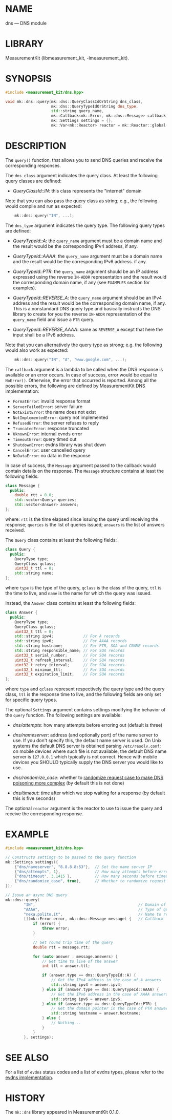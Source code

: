 # NAME
dns &mdash; DNS module

# LIBRARY
MeasurementKit (libmeasurement_kit, -lmeasurement_kit).

# SYNOPSIS

```C++
#include <measurement_kit/dns.hpp>

void mk::dns::query(mk::dns::QueryClassIdOrString dns_class,
                    mk::dns::QueryTypeIdOrString dns_type,
                    std::string query_name,
                    mk::Callback<mk::Error, mk::dns::Message> callback,
                    mk::Settings settings = {},
                    mk::Var<mk::Reactor> reactor = mk::Reactor::global());
```

# DESCRIPTION

The `query()` function, that allows you to send DNS queries
and receive the corresponding responses.

The `dns_class` argument indicates the query class. At least
the following query classes are defined:

- *QueryClassId::IN*: this class represents the "internet" domain

Note that you can also pass the query class as string; e.g.,
the following would compile and run as expected:

```C++
    mk::dns::query("IN", ...);
```

The `dns_type` argument indicates the query type. The following
query types are defined:

- *QueryTypeId::A*: the `query_name` argument must be a domain name and the result
  would be the corresponding IPv4 address, if any.

- *QueryTypeId::AAAA*: the `query_name` argument must be a domain name and the result
  would be the corresponding IPv6 address. if any.

- *QueryTypeId::PTR*: the `query_name` argument should be an IP address expressed
  using the reverse `IN-ADDR` representation and the result would the corresponding
  domain name, if any (see `EXAMPLES` section for examples).

- *QueryTypeId::REVERSE_A*: the `query_name` argument should be an IPv4 address and the
  result would be the corresponding domain name, if any. This is a nonstandard
  DNS query type and basically instructs the DNS library to create for you
  the reverse `IN-ADDR` representation of the `query_name` field and issue a `PTR`
  query.

- *QueryTypeId::REVERSE_AAAA*: same as `REVERSE_A` except that here the input shall be
  a IPv6 address.

Note that you can alternatively the query type as strong; e.g. the following
would also work as expected:

```C++
    mk::dns::query("IN", "A", "www.google.com", ...);
```

The `callback` argument is a lambda to be called when the DNS response is available
or an error occurs. In case of success, error would be equal to `NoError()`. Otherwise,
the error that occurred is reported. Among all the possible errors, the following are
defined by MeasurementKit DNS implementation:

- `FormatError`: invalid response format
- `ServerFailedError`:  server failure
- `NotExistError`:  the name does not exist
- `NotImplementedError`:  query not implemented
- `RefusedError`:  the server refuses to reply
- `TruncatedError`:  response truncated
- `UknownError`:  internal evnds error
- `TimeoutError`:  query timed out
- `ShutdownError`:  evdns library was shut down
- `CancelError`:  user cancelled query
- `NoDataError`:  no data in the response

In case of success, the `Message` argument passed to the callback would
contain details on the response. The `Message` structure contains at least
the following fields:

```C++
class Message {
  public:
    double rtt = 0.0;
    std::vector<Query> queries;
    std::vector<Answer> answers;
};
```

where: `rtt` is the time elapsed since issuing the query until receiving
the response; `queries` is the list of queries issued; `answers` is the list
of answers received.

The `Query` class contains at least the following fields:

```C++
class Query {
  public:
    QueryType type;
    QueryClass qclass;
    uint32_t ttl = 0;
    std::string name;
};
```

where `type` is the type of the query, `qclass` is the class of the
query, `ttl` is the time to live, and `name` is the name for which the
query was issued.

Instead, the `Answer` class contains at least the following fields:

```C++
class Answer {
  public:
    QueryType type;
    QueryClass qclass;
    uint32_t ttl = 0;
    std::string ipv4;             // For A records
    std::string ipv6;             // For AAAA records
    std::string hostname;         // For PTR, SOA and CNAME records
    std::string responsible_name; // For SOA records
    uint32_t serial_number;       // For SOA records
    uint32_t refresh_interval;    // For SOA records
    uint32_t retry_interval;      // For SOA records
    uint32_t minimum_ttl;         // For SOA records
    uint32_t expiration_limit;    // For SOA records
};
```

where `type` and `qclass` represent respectively the query type and the
query class, `ttl` is the response time to live, and the following fields
are only set for specific query types.

The optional `Settings` argument contains settings modifying the behavior of
the `query` function. The following settings are available:

- *dns/attempts*: how many attempts before erroring out (default is three)

- *dns/nameserver*: address (and optionally port) of the name server to use. If you
  don't specify this, the default name server is used. On Unix systems the default DNS
  server is obtained parsing `/etc/resolv.conf`; on mobile devices where such file
  is not available, the default DNS name server is `127.0.0.1` which typically is not
  correct. Hence with mobile devices you SHOULD typically supply the DNS server
  you would like to use.

- *dns/randomize_case*: whether to [randomize request case to make DNS
  poisoning more complex](https://lists.torproject.org/pipermail/tor-commits/2008-October/026025.html)
  (by default this is not done)

- *dns/timeout*: time after which we stop waiting for a response (by
  default this is five seconds)

The optional `reactor` argument is the reactor to use to issue the query
and receive the corresponding response.

# EXAMPLE

```C++
#include <measurement_kit/dns.hpp>

// Constructs settings to be passed to the query function
mk::Settings settings({
    {"dns/nameserver", "8.8.8.8:53"},  // Set the name server IP
    {"dns/attempts", 1},               // How many attempts before erroring out
    {"dns/timeout", 3.1415 },          // How many seconds before timeout
    {"dns/randomize_case", true},      // Whether to randomize request case
});

// Issue an async DNS query
mk::dns::query(
        "IN",                                             // Domain of the query
        "AAAA",                                           // Type of query
        "nexa.polito.it",                                 // Name to resolve
        [](mk::Error error, mk::dns::Message message) {   // Callback
            if (error) {
                throw error;
            }

            // Get round trip time of the query
            double rtt = message.rtt;

            for (auto answer : message.answers) {
                // Get time to live of the answer
                int ttl = answer.ttl;

                if (answer.type == dns::QueryTypeId::A) {
                    // Get the IPv4 address in the case of A answers
                    std::string ipv4 = answer.ipv4;
                } else if (answer.type == dns::QueryTypeId::AAAA) {
                    // Get the IPv6 address in the case of AAAA answers
                    std::string ipv6 = answer.ipv6;
                } else if (answer.type == dns::QueryTypeId::PTR) {
                    // Get the domain pointer in the case of PTR answers
                    std::string hostname = answer.hostname;
                } else {
                    // Nothing...
                }
            }
        }, settings);
```

# SEE ALSO

For a list of `evdns` status codes and a list of evdns types, please refer
to the [evdns implementation](https://github.com/libevent/libevent/blob/master/include/event2/dns.h).

# HISTORY

The `mk::dns` library appeared in MeasurementKit 0.1.0.
